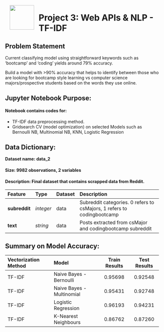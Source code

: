 <img src="http://imgur.com/1ZcRyrc.png" style="float: left; margin: 15px; height: 80px">

# Project 3: Web APIs & NLP - TF-IDF


## Problem Statement

Current classifying model using straightforward keywords such as ‘bootcamp’ and ‘coding’ yields around 79% accuracy.

Build a model with >90% accuracy that helps to identify between those who are looking for bootcamp style learning vs computer science majors/prospective students based on the words they use online.

## Jupyter Notebook Purpose:
#### Notebook contains codes for:
- TF-IDF data preprocessing method.
- Gridsearch CV (model optimization) on selected Models such as Bernoulli NB, Multinomial NB, KNN, Logistic Regression

## Data Dictionary:

**Dataset name: data_2**

#### Size: 9982 observations, 2 variables
#### Description: Final dataset that contains scrapped data from Reddit.

|Feature|Type|Dataset|Description|
|:---|:---|:---|:---|
|**subreddit**|*integer*|data|Subreddit categories. 0 refers to csMajors, 1 refers to codingbootcamp| 
|**text**|*string*|data|Posts extracted from csMajor and codingbootcamp subreddit|


## Summary on Model Accuracy:

|**Vectorization Method**|**Model**|**Train Results**|**Test Results**|
|:---|:---|:---:|:---:|
|TF-IDF|Naive Bayes - Bernoulli|0.95698|0.92548|
|TF-IDF|Naive Bayes - Multinomial|0.95431|0.92748|
|TF-IDF|Logistic Regression|0.96193|0.94231|
|TF-IDF|K-Nearest Neighbours|0.86762|0.87260|